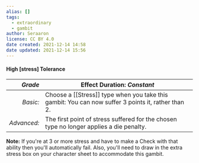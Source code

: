 ```yaml
---
alias: []
tags:
  - extraordinary
  - gambit
author: Seraaron
license: CC BY 4.0
date created: 2021-12-14 14:58
date updated: 2021-12-14 15:56
---
```


#### High [stress] Tolerance

|   _Grade_ | Effect Duration: _Constant_                                                                                           |
| ----------: | -------------------------------------------------------------------------------------------------- |
|    _Basic:_ | Choose a [[Stress]] type when you take this gambit: You can now suffer 3 points it, rather than 2. |
| _Advanced:_ | The first point of stress suffered for the chosen type no longer applies a die penalty.            |

**Note:** If you're at 3 or more stress and have to make a Check with that ability then you'll automatically fail. Also, you'll need to draw in the extra stress box on your character sheet to accommodate this gambit.
